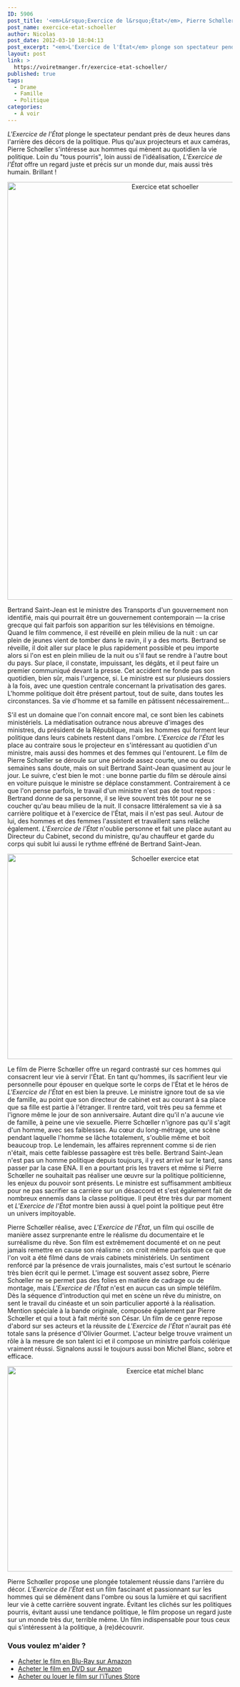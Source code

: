 ```yaml
---
ID: 5906
post_title: '<em>L&rsquo;Exercice de l&rsquo;État</em>, Pierre Schœller'
post_name: exercice-etat-schoeller
author: Nicolas
post_date: 2012-03-10 18:04:13
post_excerpt: "<em>L'Exercice de l'État</em> plonge son spectateur pendant près de deux heures dans l'arrière du décor : un cabinet ministériel. Pierre Schœller trouve le ton juste pour évoquer ce monde impitoyable qui exige tous les sacrifices. Un film brillant…"
layout: post
link: >
  https://voiretmanger.fr/exercice-etat-schoeller/
published: true
tags:
  - Drame
  - Famille
  - Politique
categories:
  - À voir
---
```

<p><em>L'Exercice de l'État</em> plonge le spectateur pendant près de deux heures dans l'arrière des décors de la politique. Plus qu'aux projecteurs et aux caméras, Pierre Schœller s'intéresse aux hommes qui mènent au quotidien la vie politique. Loin du "tous pourris", loin aussi de l'idéalisation, <em>L'Exercice de l'État</em> offre un regard juste et précis sur un monde dur, mais aussi très humain. Brillant !</p>

<div style="text-align: center;"><a href="http://www.allocine.fr/film/fichefilm_gen_cfilm=174671.html"><img class="aligncenter" style="border-style: initial; border-color: initial; border-image: initial; border-width: 0px;" src="https://voiretmanger.fr/wp-content/uploads/2012/03/exercice-etat-schoeller.jpg" alt="Exercice etat schoeller" width="690" height="936" border="0" /></a></div>
<p>Bertrand Saint-Jean est le ministre des Transports d'un gouvernement non identifié, mais qui pourrait être un gouvernement contemporain — la crise grecque qui fait parfois son apparition sur les télévisions en témoigne. Quand le film commence, il est réveillé en plein milieu de la nuit : un car plein de jeunes vient de tomber dans le ravin, il y a des morts. Bertrand se réveille, il doit aller sur place le plus rapidement possible et peu importe alors si l'on est en plein milieu de la nuit ou s'il faut se rendre à l'autre bout du pays. Sur place, il constate, impuissant, les dégâts, et il peut faire un premier communiqué devant la presse. Cet accident ne fonde pas son quotidien, bien sûr, mais l'urgence, si. Le ministre est sur plusieurs dossiers à la fois, avec une question centrale concernant la privatisation des gares. L'homme politique doit être présent partout, tout de suite, dans toutes les circonstances. Sa vie d'homme et sa famille en pâtissent nécessairement…</p>
<p>S'il est un domaine que l'on connait encore mal, ce sont bien les cabinets ministériels. La médiatisation outrance nous abreuve d'images des ministres, du président de la République, mais les hommes qui forment leur politique dans leurs cabinets restent dans l'ombre. <em>L'Exercice de l'État</em> les place au contraire sous le projecteur en s'intéressant au quotidien d'un ministre, mais aussi des hommes et des femmes qui l'entourent. Le film de Pierre Schœller se déroule sur une période assez courte, une ou deux semaines sans doute, mais on suit Bertrand Saint-Jean quasiment au jour le jour. Le suivre, c'est bien le mot : une bonne partie du film se déroule ainsi en voiture puisque le ministre se déplace constamment. Contrairement à ce que l'on pense parfois, le travail d'un ministre n'est pas de tout repos : Bertrand donne de sa personne, il se lève souvent très tôt pour ne se coucher qu'au beau milieu de la nuit. Il consacre littéralement sa vie à sa carrière politique et à l'exercice de l'État, mais il n'est pas seul. Autour de lui, des hommes et des femmes l'assistent et travaillent sans relâche également. <em>L'Exercice de l'État</em> n'oublie personne et fait une place autant au Directeur du Cabinet, second du ministre, qu'au chauffeur et garde du corps qui subit lui aussi le rythme effréné de Bertrand Saint-Jean.</p>

<div style="text-align: center;"><img class="aligncenter" style="border-style: initial; border-color: initial; border-image: initial; border-width: 0px;" src="https://voiretmanger.fr/wp-content/uploads/2012/03/schoeller-exercice-etat.jpg" alt="Schoeller exercice etat" width="690" height="460" border="0" /></div>
<p>Le film de Pierre Schœller offre un regard contrasté sur ces hommes qui consacrent leur vie à servir l'État. En tant qu'hommes, ils sacrifient leur vie personnelle pour épouser en quelque sorte le corps de l'État et le héros de <em>L'Exercice de l'État</em> en est bien la preuve. Le ministre ignore tout de sa vie de famille, au point que son directeur de cabinet est au courant à sa place que sa fille est partie à l'étranger. Il rentre tard, voit très peu sa femme et l'ignore même le jour de son anniversaire. Autant dire qu'il n'a aucune vie de famille, à peine une vie sexuelle. Pierre Schœller n'ignore pas qu'il s'agit d'un homme, avec ses faiblesses. Au cœur du long-métrage, une scène pendant laquelle l'homme se lâche totalement, s'oublie même et boit beaucoup trop. Le lendemain, les affaires reprennent comme si de rien n'était, mais cette faiblesse passagère est très belle. Bertrand Saint-Jean n'est pas un homme politique depuis toujours, il y est arrivé sur le tard, sans passer par la case ENA. Il en a pourtant pris les travers et même si Pierre Schœller ne souhaitait pas réaliser une œuvre sur la politique politicienne, les enjeux du pouvoir sont présents. Le ministre est suffisamment ambitieux pour ne pas sacrifier sa carrière sur un désaccord et s'est également fait de nombreux ennemis dans la classe politique. Il peut être très dur par moment et <em>L'Exercice de l'État</em> montre bien aussi à quel point la politique peut être un univers impitoyable.</p>
<p>Pierre Schœller réalise, avec <em>L'Exercice de l'État</em>, un film qui oscille de manière assez surprenante entre le réalisme du documentaire et le surréalisme du rêve. Son film est extrêmement documenté et on ne peut jamais remettre en cause son réalisme : on croit même parfois que ce que l'on voit a été filmé dans de vrais cabinets ministériels. Un sentiment renforcé par la présence de vrais journalistes, mais c'est surtout le scénario très bien écrit qui le permet. L'image est souvent assez sobre, Pierre Schœller ne se permet pas des folies en matière de cadrage ou de montage, mais <em>L'Exercice de l'État</em> n'est en aucun cas un simple téléfilm. Dès la séquence d'introduction qui met en scène un rêve du ministre, on sent le travail du cinéaste et un soin particulier apporté à la réalisation. Mention spéciale à la bande originale, composée également par Pierre Schœller et qui a tout à fait mérité son César. Un film de ce genre repose d'abord sur ses acteurs et la réussite de <em>L'Exercice de l'État</em> n'aurait pas été totale sans la présence d'Olivier Gourmet. L'acteur belge trouve vraiment un rôle à la mesure de son talent ici et il compose un ministre parfois colérique vraiment réussi. Signalons aussi le toujours aussi bon Michel Blanc, sobre et efficace.</p>

<div style="text-align: center;"><img class="aligncenter" style="border-style: initial; border-color: initial; border-image: initial; border-width: 0px;" src="https://voiretmanger.fr/wp-content/uploads/2012/03/exercice-etat-michel-blanc.jpg" alt="Exercice etat michel blanc" width="690" height="460" border="0" /></div>
<p>Pierre Schœller propose une plongée totalement réussie dans l'arrière du décor. <em>L'Exercice de l'État</em> est un film fascinant et passionnant sur les hommes qui se démènent dans l'ombre ou sous la lumière et qui sacrifient leur vie à cette carrière souvent ingrate. Évitant les clichés sur les politiques pourris, évitant aussi une tendance politique, le film propose un regard juste sur un monde très dur, terrible même. Un film indispensable pour tous ceux qui s'intéressent à la politique, à (re)découvrir.</p>
<div class="amazon">
<h3>Vous voulez m'aider ?</h3>
<ul>
	<li><a href="http://www.amazon.fr/gp/product/B0069OF0I8/ref=as_li_ss_tl?ie=UTF8&amp;tag=leblogdenic07-21&amp;linkCode=as2&amp;camp=1642&amp;creative=19458&amp;creativeASIN=B0069OF0I8">Acheter le film en Blu-Ray sur Amazon</a></li>
	<li><a href="http://www.amazon.fr/gp/product/B0069OEZKM/ref=as_li_ss_tl?ie=UTF8&amp;tag=leblogdenic07-21&amp;linkCode=as2&amp;camp=1642&amp;creative=19458&amp;creativeASIN=B0069OEZKM">Acheter le film en DVD sur Amazon</a></li>
	<li><a href="http://itunes.apple.com/fr/movie/lexercice-de-letat/id498720491">Acheter ou louer le film sur l'iTunes Store</a></li>
</ul>
</div>